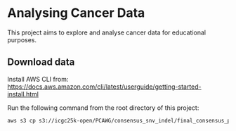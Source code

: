 # Analysing Cancer Data

This project aims to explore and analyse cancer data for educational purposes.

## Download data

Install AWS CLI from: https://docs.aws.amazon.com/cli/latest/userguide/getting-started-install.html

Run the following command from the root directory of this project:

```bash
aws s3 cp s3://icgc25k-open/PCAWG/consensus_snv_indel/final_consensus_passonly.snv_mnv_indel.icgc.public.maf.gz data --endpoint-url https://object.genomeinformatics.org --no-sign-request
```